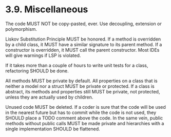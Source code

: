 # 3.9. Miscellaneous

The code MUST NOT be copy-pasted, ever. Use decoupling, extension or polymorphism.

Liskov Substitution Principle MUST be honored. If a method is overridden by a child class,
it MUST have a similar signature to its parent method. If a constructor is overridden,
it MUST call the parent constructor. Most IDEs will give warnings if LSP is violated.

If it takes more than a couple of hours to write unit tests for a class, refactoring
SHOULD be done.

All methods MUST be private by default. All properties on a class that is neither
a model nor a struct MUST be private or protected. If a class is abstract, its methods and properties
still MUST be private, not protected, unless they are actually used by children.

Unused code MUST be deleted. If a coder is sure that the code will be used in the nearest
future but has to commit while the code is not used, they SHOULD place a TODO comment
above the code. In the same vein, public methods without public calls MUST be made
private and hierarchies with a single implementation SHOULD be flattened.
